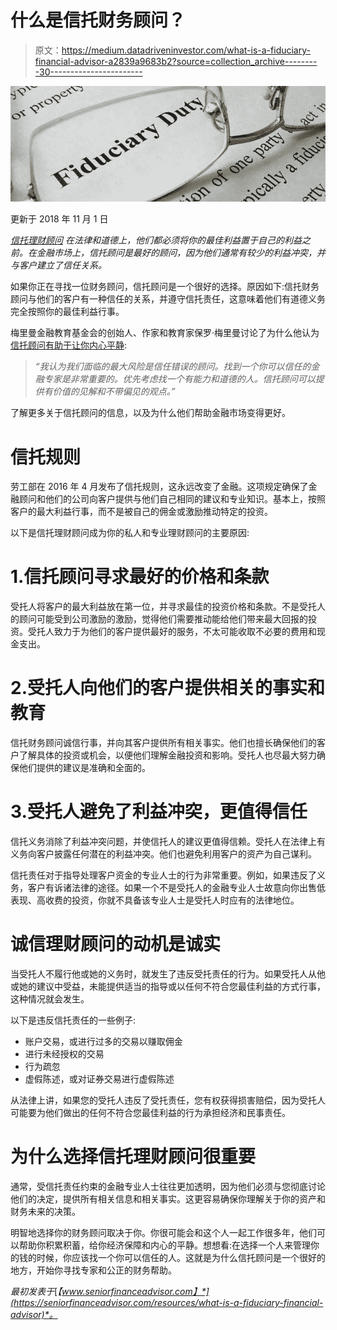 # 什么是信托财务顾问？

> 原文：<https://medium.datadriveninvestor.com/what-is-a-fiduciary-financial-advisor-a2839a9683b2?source=collection_archive---------30----------------------->

![](img/d69d55aeeca477f2e023d843f9650d36.png)

更新于 2018 年 11 月 1 日

[*信托理财顾问*](https://seniorfinanceadvisor.com/resources/investment-financial-terms-glossary#fiduciary) *在法律和道德上，他们都必须将你的最佳利益置于自己的利益之前。在金融市场上，信托顾问是最好的顾问，因为他们通常有较少的利益冲突，并与客户建立了信任关系。*

如果你正在寻找一位财务顾问，信托顾问是一个很好的选择。原因如下:信托财务顾问与他们的客户有一种信任的关系，并遵守信托责任，这意味着他们有道德义务完全按照你的最佳利益行事。

梅里曼金融教育基金会的创始人、作家和教育家保罗·梅里曼讨论了为什么他认为[信托顾问有助于让你内心平静](https://seniorfinanceadvisor.com/news/financial-advice-hope-for-the-best-prepare-for-the-worst):

> *“我认为我们面临的最大风险是信任错误的顾问。找到一个你可以信任的金融专家是非常重要的。优先考虑找一个有能力和道德的人。信托顾问可以提供有价值的见解和不带偏见的观点。”*

了解更多关于信托顾问的信息，以及为什么他们帮助金融市场变得更好。

# 信托规则

劳工部在 2016 年 4 月发布了信托规则，这永远改变了金融。这项规定确保了金融顾问和他们的公司向客户提供与他们自己相同的建议和专业知识。基本上，按照客户的最大利益行事，而不是被自己的佣金或激励推动特定的投资。

以下是信托理财顾问成为你的私人和专业理财顾问的主要原因:

# 1.信托顾问寻求最好的价格和条款

受托人将客户的最大利益放在第一位，并寻求最佳的投资价格和条款。不是受托人的顾问可能受到公司激励的激励，觉得他们需要推动能给他们带来最大回报的投资。受托人致力于为他们的客户提供最好的服务，不太可能收取不必要的费用和现金支出。

# 2.受托人向他们的客户提供相关的事实和教育

信托财务顾问诚信行事，并向其客户提供所有相关事实。他们也擅长确保他们的客户了解具体的投资或机会，以便他们理解金融投资和影响。受托人也尽最大努力确保他们提供的建议是准确和全面的。

# 3.受托人避免了利益冲突，更值得信任

信托义务消除了利益冲突问题，并使信托人的建议更值得信赖。受托人在法律上有义务向客户披露任何潜在的利益冲突。他们也避免利用客户的资产为自己谋利。

信托责任对于指导处理客户资金的专业人士的行为非常重要。例如，如果违反了义务，客户有诉诸法律的途径。如果一个不是受托人的金融专业人士故意向你出售低表现、高收费的投资，你就不具备该专业人士是受托人时应有的法律地位。

# 诚信理财顾问的动机是诚实

当受托人不履行他或她的义务时，就发生了违反受托责任的行为。如果受托人从他或她的建议中受益，未能提供适当的指导或以任何不符合您最佳利益的方式行事，这种情况就会发生。

以下是违反信托责任的一些例子:

*   账户交易，或进行过多的交易以赚取佣金
*   进行未经授权的交易
*   行为疏忽
*   虚假陈述，或对证券交易进行虚假陈述

从法律上讲，如果您的受托人违反了受托责任，您有权获得损害赔偿，因为受托人可能要为他们做出的任何不符合您最佳利益的行为承担经济和民事责任。

# 为什么选择信托理财顾问很重要

通常，受信托责任约束的金融专业人士往往更加透明，因为他们必须与您彻底讨论他们的决定，提供所有相关信息和相关事实。这更容易确保你理解关于你的资产和财务未来的决策。

明智地选择你的财务顾问取决于你。你很可能会和这个人一起工作很多年，他们可以帮助你积累积蓄，给你经济保障和内心的平静。想想看:在选择一个人来管理你的钱的时候，你应该找一个你可以信任的人。这就是为什么信托顾问是一个很好的地方，开始你寻找专家和公正的财务帮助。

*最初发表于*[*【www.seniorfinanceadvisor.com】*](https://seniorfinanceadvisor.com/resources/what-is-a-fiduciary-financial-advisor)*。*